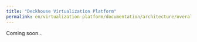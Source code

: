 ```yaml
---
title: "Deckhouse Virtualization Platform"
permalink: en/virtualization-platform/documentation/architecture/overall-architecture.html
---
```


Coming soon...

